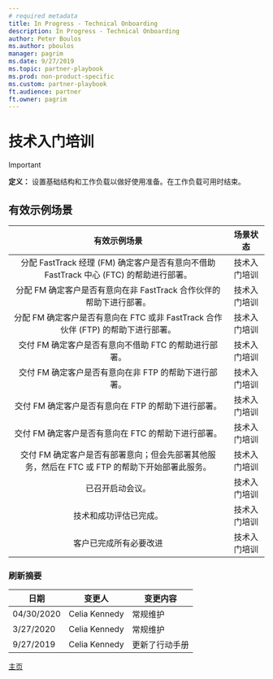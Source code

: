```yaml
---
# required metadata
title: In Progress - Technical Onboarding
description: In Progress - Technical Onboarding
author: Peter Boulos
ms.author: pboulos
manager: pagrim
ms.date: 9/27/2019
ms.topic: partner-playbook 
ms.prod: non-product-specific 
ms.custom: partner-playbook 
ft.audience: partner
ft.owner: pagrim
---
```


# 技术入门培训

> [!IMPORTANT]
> **定义：** 设置基础结构和工作负载以做好使用准备。在工作负载可用时结束。

## 有效示例场景

| 有效示例场景| 场景状态|
| :--: | :--: |
| 分配 FastTrack 经理 (FM) 确定客户是否有意向不借助 FastTrack 中心 (FTC) 的帮助进行部署。| 技术入门培训|
| 分配 FM 确定客户是否有意向在非 FastTrack 合作伙伴的帮助下进行部署。| 技术入门培训|
| 分配 FM 确定客户是否有意向在 FTC 或非 FastTrack 合作伙伴 (FTP) 的帮助下进行部署。| 技术入门培训|
| 交付 FM 确定客户是否有意向不借助 FTC 的帮助进行部署。| 技术入门培训|
| 交付 FM 确定客户是否有意向在非 FTP 的帮助下进行部署。| 技术入门培训|
| 交付 FM 确定客户是否有意向在 FTP 的帮助下进行部署。| 技术入门培训|
| 交付 FM 确定客户是否有意向在 FTC 的帮助下进行部署。| 技术入门培训|
| 交付 FM 确定客户是否有部署意向；但会先部署其他服务，然后在 FTC 或 FTP 的帮助下开始部署此服务。| 技术入门培训|
| 已召开启动会议。| 技术入门培训|
| 技术和成功评估已完成。| 技术入门培训|
| 客户已完成所有必要改进| 技术入门培训|

### 刷新摘要

|日期|变更人|变更内容|
|---------|---------------|----------------------------|
|04/30/2020| Celia Kennedy|  常规维护|
|3/27/2020| Celia Kennedy| 常规维护|
|9/27/2019| Celia Kennedy| 更新了行动手册|

[主页](http://partner-docs.microsoft.com)
